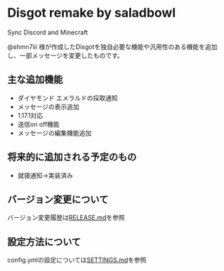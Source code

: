 # Disgot remake by saladbowl
Sync Discord and Minecraft

@shmn7iii 様が作成したDisgotを独自必要な機能や汎用性のある機能を追加し、一部メッセージを変更したものです。

## 主な追加機能
- ダイヤモンド エメラルドの採取通知
- メッセージの表示追加
- 1.17.1対応
- 送信on off機能
- メッセージの編集機能追加

## 将来的に追加される予定のもの  
- 就寝通知→実装済み

## バージョン変更について
バージョン変更履歴は[RELEASE.md](/RELEASE.md)を参照

## 設定方法について
config.ymlの設定については[SETTINGS.md](/SETTINGS.md)を参照